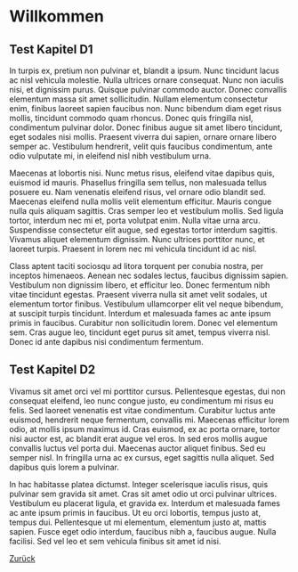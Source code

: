# Willkommen

## Test Kapitel D1

In turpis ex, pretium non pulvinar et, blandit a ipsum. Nunc tincidunt lacus ac nisl vehicula molestie. Nulla ultrices ornare consequat. Nunc non iaculis nisi, et dignissim purus. Quisque pulvinar commodo auctor. Donec convallis elementum massa sit amet sollicitudin. Nullam elementum consectetur enim, finibus laoreet sapien faucibus non. Nunc bibendum diam eget risus mollis, tincidunt commodo quam rhoncus. Donec quis fringilla nisl, condimentum pulvinar dolor. Donec finibus augue sit amet libero tincidunt, eget sodales nisi mollis. Praesent viverra dui sapien, ornare ornare libero semper ac. Vestibulum hendrerit, velit quis faucibus condimentum, ante odio vulputate mi, in eleifend nisl nibh vestibulum urna.

Maecenas at lobortis nisi. Nunc metus risus, eleifend vitae dapibus quis, euismod id mauris. Phasellus fringilla sem tellus, non malesuada tellus posuere eu. Nam venenatis eleifend risus, vel ornare odio blandit sed. Maecenas eleifend nulla mollis velit elementum efficitur. Mauris congue nulla quis aliquam sagittis. Cras semper leo et vestibulum mollis. Sed ligula tortor, interdum nec mi et, porta volutpat enim. Nulla vitae urna arcu. Suspendisse consectetur elit augue, sed egestas tortor interdum sagittis. Vivamus aliquet elementum dignissim. Nunc ultrices porttitor nunc, et laoreet turpis. Praesent in lorem nec mi vehicula tincidunt id ac nisl.

Class aptent taciti sociosqu ad litora torquent per conubia nostra, per inceptos himenaeos. Aenean nec sodales lectus, faucibus dignissim sapien. Vestibulum non dignissim libero, et efficitur leo. Donec fermentum nibh vitae tincidunt egestas. Praesent viverra nulla sit amet velit sodales, ut elementum tortor finibus. Vestibulum ullamcorper elit vel neque bibendum, at suscipit turpis tincidunt. Interdum et malesuada fames ac ante ipsum primis in faucibus. Curabitur non sollicitudin lorem. Donec vel elementum sem. Cras augue leo, tincidunt eget purus sit amet, tempus viverra nisl. Donec id ante dapibus nisi condimentum fermentum.

## Test Kapitel D2

Vivamus sit amet orci vel mi porttitor cursus. Pellentesque egestas, dui non consequat eleifend, leo nunc congue justo, eu condimentum mi risus eu felis. Sed laoreet venenatis est vitae condimentum. Curabitur luctus ante euismod, hendrerit neque fermentum, convallis mi. Maecenas efficitur lorem odio, at mollis ipsum maximus id. Cras euismod, ex ac porta ornare, tortor nisi auctor est, ac blandit erat augue vel eros. In sed eros mollis augue convallis luctus vel porta dui. Maecenas auctor aliquet finibus. Sed eu semper nisl. In fringilla urna ac ex cursus, eget sagittis nulla aliquet. Sed dapibus quis lorem a pulvinar.

In hac habitasse platea dictumst. Integer scelerisque iaculis risus, quis pulvinar sem gravida sit amet. Cras sit amet odio ut orci pulvinar ultrices. Vestibulum eu placerat ligula, et gravida ex. Interdum et malesuada fames ac ante ipsum primis in faucibus. Ut eu orci lobortis, tempus justo at, tempus dui. Pellentesque ut mi elementum, elementum justo at, mattis sapien. Fusce eget odio interdum, faucibus nibh a, faucibus augue. Nulla facilisi. Sed vel leo et sem vehicula finibus sit amet id nisi.

[Zurück](index.md)